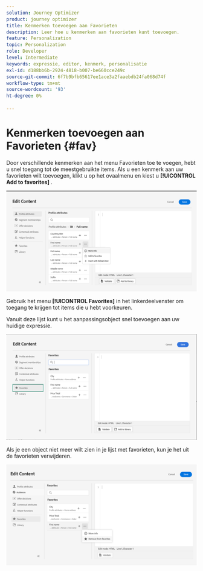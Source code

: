 ```yaml
---
solution: Journey Optimizer
product: journey optimizer
title: Kenmerken toevoegen aan Favorieten
description: Leer hoe u kenmerken aan favorieten kunt toevoegen.
feature: Personalization
topic: Personalization
role: Developer
level: Intermediate
keywords: expressie, editor, kenmerk, personalisatie
exl-id: d188bb6b-2924-4818-b007-be660cce249c
source-git-commit: 6f7b9bfb65617ee1ace3a2faaebdb24fa068d74f
workflow-type: tm+mt
source-wordcount: '93'
ht-degree: 0%

---
```


# Kenmerken toevoegen aan Favorieten {#fav}

Door verschillende kenmerken aan het menu Favorieten toe te voegen, hebt u snel toegang tot de meestgebruikte items. Als u een kenmerk aan uw favorieten wilt toevoegen, klikt u op het ovaalmenu en kiest u **[!UICONTROL Add to favorites]** .

![](assets/favorite-option.png)

Gebruik het menu **[!UICONTROL Favorites]** in het linkerdeelvenster om toegang te krijgen tot items die u hebt voorkeuren.

Vanuit deze lijst kunt u het aanpassingsobject snel toevoegen aan uw huidige expressie.

![](assets/favorite-list.png)

Als je een object niet meer wilt zien in je lijst met favorieten, kun je het uit de favorieten verwijderen.

![](assets/favorite-remove.png)
